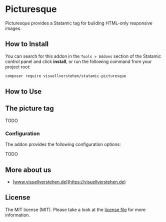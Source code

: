 # Picturesque

Picturesque provides a Statamic tag for building HTML-only responsive images.

## How to Install

You can search for this addon in the `Tools > Addons` section of the Statamic control panel and click **install**, or run the following command from your project root:

``` bash
composer require visuellverstehen/statamic-picturesque
```

## How to Use

## The picture tag

TODO

### Configuration

The addon provides the following configuration options:

TODO

## More about us

- [www.visuellverstehen.de](https://visuellverstehen.de)

## License
The MIT license (MIT). Please take a look at the [license file](LICENSE.md) for more information.

